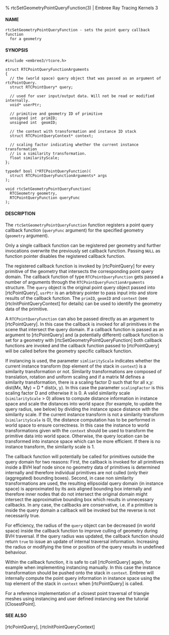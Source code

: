 % rtcSetGeometryPointQueryFunction(3) | Embree Ray Tracing Kernels 3

#### NAME

    rtcSetGeometryPointQueryFunction - sets the point query callback function
      for a geometry

#### SYNOPSIS

    #include <embree3/rtcore.h>

    struct RTCPointQueryFunctionArguments
    {
      // the (world space) query object that was passed as an argument of rtcPointQuery.
      struct RTCPointQuery* query;

      // used for user input/output data. Will not be read or modified internally.
      void* userPtr;

      // primitive and geometry ID of primitive
      unsigned int  primID;        
      unsigned int  geomID;    

      // the context with transformation and instance ID stack
      struct RTCPointQueryContext* context;

      // scaling factor indicating whether the current instance transformation
      // is a similarity transformation.
      float similarityScale;
    };

    typedef bool (*RTCPointQueryFunction)(
      struct RTCPointQueryFunctionArguments* args
    );

    void rtcSetGeometryPointQueryFunction(
      RTCGeometry geometry,
      RTCPointQueryFunction queryFunc
    );

#### DESCRIPTION

The `rtcSetGeometryPointQueryFunction` function registers a point query
callback function (`queryFunc` argument) for the specified geometry
(`geometry` argument).

Only a single callback function can be registered per geometry and
further invocations overwrite the previously set callback function.
Passing `NULL` as function pointer disables the registered callback
function.

The registered callback function is invoked by [rtcPointQuery] for every
primitive of the geometry that intersects the corresponding point query
domain. The callback function of type `RTCPointQueryFunction` gets passed a
number of arguments through the `RTCPointQueryFunctionArguments` structure.
The `query` object is the original point query object passed into
[rtcPointQuery], `usrPtr` is an arbitrary pointer to pass input into and
store results of the callback function. The `primID`, `geomID` and
`context` (see [rtcInitPointQueryContext] for details) can be used to
identify the geometry data of the primitive.

A `RTCPointQueryFunction` can also be passed directly as an argument to
[rtcPointQuery]. In this case the callback is invoked for all primitives in
the scene that intersect the query domain. If a callback function is passed
as an argument to [rtcPointQuery] and (a potentially different) callback
function is set for a geometry with [rtcSetGeometryPointQueryFunction] both
callback functions are invoked and the callback function passed to
[rtcPointQuery] will be called before the geometry specific callback
function.

If instancing is used, the parameter `simliarityScale` indicates whether the
current instance transform (top element of the stack in `context`) is a
similarity transformation or not. Similarity transformations are composed of
translation, rotation and uniform scaling and if a matrix M defines a
similarity transformation, there is a scaling factor D such that for all x,y:
dist(Mx, My) = D * dist(x, y). In this case the parameter `scalingFactor` is
this scaling factor D and otherwise it is 0. A valid similarity scale
(`similarityScale` > 0) allows to compute distance information in instance
space and scale the distances into world space (for example, to update the
query radius, see below) by dividing the instance space distance with the
similarity scale. If the current instance transform is not a similarity
transform (`similarityScale` is 0), the distance computation has to be
performed in world space to ensure correctness. In this case the instance to
world transformations given with the `context` should be used to transform
the primitive data into world space. Otherwise, the query location can be
transformed into instance space which can be more efficient. If there is no
instance transform, the similarity scale is 1.

The callback function will potentially be called for primitives outside the
query domain for two reasons: First, the callback is invoked for all
primitives inside a BVH leaf node since no geometry data of primitives is
determined internally and therefore individual primitives are not culled
(only their (aggregated) bounding boxes). Second, in case non similarity
transformations are used, the resulting ellipsoidal query domain (in instance
space) is approximated by its axis aligned bounding box internally and
therefore inner nodes that do not intersect the original domain might
intersect the approximative bounding box which results in unnecessary
callbacks. In any case, the callbacks are conservative, i.e. if a primitive
is inside the query domain a callback will be invoked but the reverse is not
necessarily true.

For efficiency, the radius of the `query` object can be decreased (in world
space) inside the callback function to improve culling of geometry during BVH
traversal. If the query radius was updated, the callback function should
return `true` to issue an update of internal traversal information.
Increasing the radius or modifying the time or position of the query results
in undefined behaviour.

Within the callback function, it is safe to call [rtcPointQuery] again, for
example when implementing instancing manually. In this case the instance
transformation should be pushed onto the stack in `context`. Embree will
internally compute the point query information in instance space using the
top element of the stack in `context` when [rtcPointQuery] is called.

For a reference implementation of a closest point traversal of triangle
meshes using instancing and user defined instancing see the tutorial
[ClosestPoint].

#### SEE ALSO

[rtcPointQuery], [rtcInitPointQueryContext]
